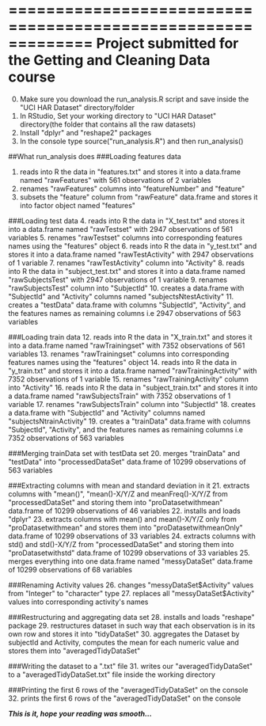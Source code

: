 =============================================================
Project submitted for the Getting and Cleaning Data course
=============================================================
0. Make sure you download the run_analysis.R script and save inside the "UCI HAR Dataset" directory/folder
1. In RStudio, Set your working directory to "UCI HAR Dataset" directory(the folder that contains all the raw datasets)
2. Install "dplyr" and "reshape2" packages
3. In the console type source("run_analysis.R") and then run_analysis()

##What run_analysis does
###Loading features data
1. reads into R the data in "features.txt" and stores it into a data.frame named "rawFeatures" with 561 observations of 2 variables
2. renames "rawFeatures" columns into "featureNumber" and "feature"
3. subsets the "feature" column from "rawFeature" data.frame and stores it into factor object named "features"

###Loading test data
4. reads into R the data in "X_test.txt" and stores it into a data.frame named "rawTestset" with 2947 observations of 561 variables
5. renames "rawTestset" columns into corresponding features names using the "features" object
6. reads into R the data in "y_test.txt" and stores it into a data.frame named "rawTestActivity" with 2947 observations of 1 variable
7. renames "rawTestActivity" column into "Activity"
8. reads into R the data in "subject_test.txt" and stores it into a data.frame named "rawSubjectsTest" with 2947 observations of 1 variable
9. renames "rawSubjectsTest" column into "SubjectId"
10. creates a data.frame with "SubjectId" and "Activity" columns named "subjectsNtestActivity"
11. creates a "testData" data.frame with columns "SubjectId", "Activity", and the features names as remaining columns i.e 2947 observations of 563 variables

###Loading train data
12. reads into R the data in "X_train.txt" and stores it into a data.frame named "rawTrainingset" with 7352 observations of 561 variables
13. renames "rawTrainingset" columns into corresponding features names using the "features" object
14. reads into R the data in "y_train.txt" and stores it into a data.frame named "rawTrainingActivity" with 7352 observations of 1 variable
15. renames "rawTrainingActivity" column into "Activity"
16. reads into R the data in "subject_train.txt" and stores it into a data.frame named "rawSubjectsTrain" with 7352 observations of 1 variable
17. renames "rawSubjectsTrain" column into "SubjectId"
18. creates a data.frame with "SubjectId" and "Activity" columns named "subjectsNtrainActivity"
19. creates a "trainData" data.frame with columns "SubjectId", "Activity", and the features names as remaining columns i.e 7352 observations of 563 variables

###Merging trainData set with testData set
20. merges "trainData" and "testData" into "processedDataSet" data.frame of 10299 observations of 563 variables

###Extracting columns with mean and standard deviation in it
21. extracts columns with "mean()", "mean()-X/Y/Z and meanFreq()-X/Y/Z from "processedDataSet" and storing them into "proDatasetwithmean" data.frame of 10299 observations of 46 variables
22. installs and loads "dplyr"
23. extracts columns with mean() and mean()-X/Y/Z only from "proDatasetwithmean" and stores them into "proDatasetwithmeanOnly" data.frame of 10299 observations of 33 variables
24. extracts columns with std() and std()-X/Y/Z from "processedDataSet" and storing them into "proDatasetwithstd" data.frame of 10299 observations of 33 variables
25. merges everything into one data.frame named "messyDataSet" data.frame of 10299 observations of 68 variables

###Renaming Activity values
26. changes "messyDataSet$Activity" values from "Integer" to "character" type
27. replaces all "messyDataSet$Activity" values into corresponding activity's names

###Restructuring and aggregating data set
28. installs and loads "reshape" package
29. restructures dataset in such way that each observation is in its own row and stores it into "tidyDataSet"
30. aggregates the Dataset by subjectId and Activity, computes the mean for each numeric value and stores them into "averagedTidyDataSet"

###Writing the dataset to a ".txt" file
31. writes our "averagedTidyDataSet" to a "averagedTidyDataSet.txt" file inside the working directory

###Printing the first 6 rows of the "averagedTidyDataSet" on the console
32. prints the first 6 rows of the "averagedTidyDataSet" on the console

   **_This is it, hope your reading was smooth..._**
